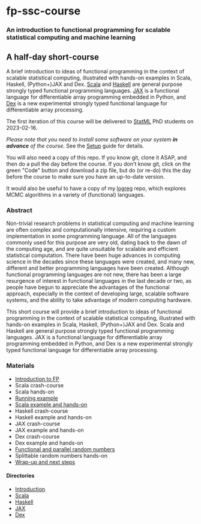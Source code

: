 # fp-ssc-course

### An introduction to functional programming for scalable statistical computing and machine learning

## A half-day short-course

A brief introduction to ideas of functional programming in the context
of scalable statistical computing, illustrated with hands-on examples
in Scala, Haskell, (Python+)JAX and
Dex. [Scala](https://www.scala-lang.org/) and
[Haskell](https://www.haskell.org/) are general purpose strongly typed
functional programming
languages. [JAX](https://jax.readthedocs.io/en/latest/) is a
functional language for differentiable array programming embedded in
Python, and [Dex](https://github.com/google-research/dex-lang) is a
new experimental strongly typed functional language for differentiable
array processing.

The first iteration of this course will be delivered to [StatML](https://statml.io/) PhD students on 2023-02-16.

*Please note that you need to install some software on your system **in advance** of the course.* See the [Setup](Setup.md) guide for details.

You will also need a copy of this repo. If you know git, clone it ASAP, and then do a pull the day before the course. If you don't know git, click on the green "Code" button and download a zip file, but do (or re-do) this the day before the course to make sure you have an up-to-date version.

It would also be useful to have a copy of my [logreg](https://github.com/darrenjw/logreg) repo, which explores MCMC algorithms in a variety of (functional) languages.

### Abstract

Non-trivial research problems in statistical computing and machine
learning are often complex and computationally intensive, requiring a
custom implementation in some programming language. All of the
languages commonly used for this purpose are very old, dating back to
the dawn of the computing age, and are quite unsuitable for scalable
and efficient statistical computation. There have been huge advances in
computing science in the decades since these languages were created,
and many new, different and better programming languages have been
created. Although functional programming languages are not new, there
has been a large resurgence of interest in functional languages in the
last decade or two, as people have begun to appreciate the advantages
of the functional approach, especially in the context of developing
large, scalable software systems, and the ability to take advantage of
modern computing hardware.

This short course will provide a brief introduction to ideas of
functional programming in the context of scalable statistical
computing, illustrated with hands-on examples in Scala, Haskell,
(Python+)JAX and Dex. Scala and Haskell are general purpose strongly
typed functional programming languages. JAX is a functional language
for differentiable array programming embedded in Python, and Dex is a
new experimental strongly typed functional language for differentiable
array processing.

### Materials

* [Introduction to FP](Intro/Readme.md)
* Scala crash-course
* Scala hands-on
* [Running example](Intro/Example.md)
* [Scala example and hands-on](Scala/md/Example.md)
* Haskell crash-course
* Haskell example and hands-on
* JAX crash-course
* JAX example and hands-on
* Dex crash-course
* Dex example and hands-on
* [Functional and parallel random numbers](Intro/Random.md)
* Splittable random numbers hands-on
* [Wrap-up and next steps](Intro/Resources.md)


#### Directories

* [Introduction](Intro/)
* [Scala](Scala/)
* [Haskell](Haskell/)
* [JAX](JAX/)
* [Dex](Dex/)

